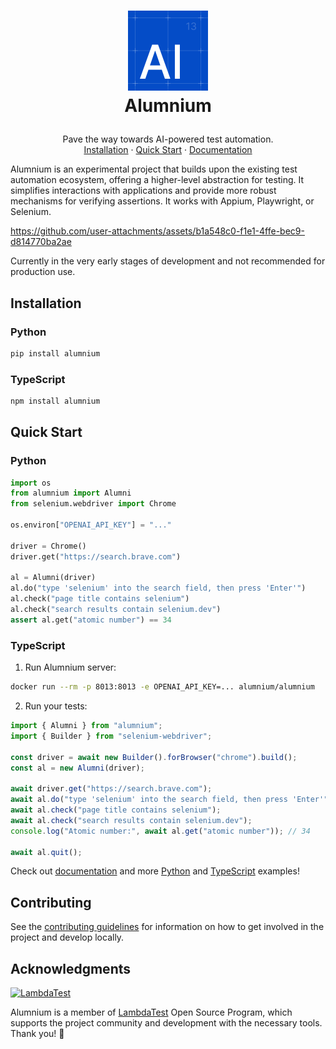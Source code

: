 <h1>
    <p align="center">
        <img src="https://raw.githubusercontent.com/alumnium-hq/alumnium.github.io/efb2afaf0ced7ec07c241445e7b381914281edaf/src/assets/logo.svg" height="128" alt="Logo" />
        <br />
        Alumnium
    </p>
</h1>
<p align="center">
    Pave the way towards AI-powered test automation.
    <br />
    <a href="#installation">Installation</a>
    ·
    <a href="#quick-start">Quick Start</a>
    ·
    <a href="https://alumnium.ai/docs/">Documentation</a>
</p>

Alumnium is an experimental project that builds upon the existing test automation ecosystem, offering a higher-level abstraction for testing. It simplifies interactions with applications and provide more robust mechanisms for verifying assertions. It works with Appium, Playwright, or Selenium.

https://github.com/user-attachments/assets/b1a548c0-f1e1-4ffe-bec9-d814770ba2ae

Currently in the very early stages of development and not recommended for production use.

## Installation

### Python

```bash
pip install alumnium
```

### TypeScript

```bash
npm install alumnium
```

## Quick Start

### Python

```python
import os
from alumnium import Alumni
from selenium.webdriver import Chrome

os.environ["OPENAI_API_KEY"] = "..."

driver = Chrome()
driver.get("https://search.brave.com")

al = Alumni(driver)
al.do("type 'selenium' into the search field, then press 'Enter'")
al.check("page title contains selenium")
al.check("search results contain selenium.dev")
assert al.get("atomic number") == 34
```

### TypeScript

1. Run Alumnium server:

```sh
docker run --rm -p 8013:8013 -e OPENAI_API_KEY=... alumnium/alumnium
```

2. Run your tests:

```javascript
import { Alumni } from "alumnium";
import { Builder } from "selenium-webdriver";

const driver = await new Builder().forBrowser("chrome").build();
const al = new Alumni(driver);

await driver.get("https://search.brave.com");
await al.do("type 'selenium' into the search field, then press 'Enter'");
await al.check("page title contains selenium");
await al.check("search results contain selenium.dev");
console.log("Atomic number:", await al.get("atomic number")); // 34

await al.quit();
```

Check out [documentation][1] and more [Python][2] and [TypeScript][6] examples!

## Contributing

See the [contributing guidelines][4] for information on how to get involved in the project and develop locally.

## Acknowledgments

[![LambdaTest](https://www.lambdatest.com/resources/images/logos/logo.svg)][5]

Alumnium is a member of [LambdaTest][5] Open Source Program, which supports the project community and development with
the necessary tools. Thank you! 💚



[1]: https://alumnium.ai/docs/
[2]: packages/python/examples/
[3]: https://alumnium.ai/docs/getting-started/configuration/
[4]: ./CONTRIBUTING.md
[5]: https://www.lambdatest.com/
[6]: packages/typescript/examples/
